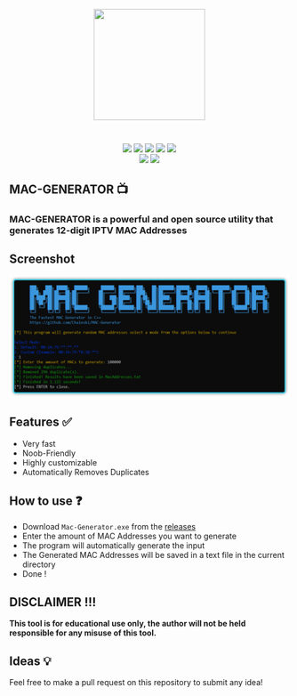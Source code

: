 <p align="center">
<img src="https://i.postimg.cc/2jQjjXn7/iptv.png", width="200", height="200">
</p>

<h1 align="center">
</h1>
<p align= "center">
  <img src="https://img.shields.io/github/languages/top/Chainski/MAC-Generator?color=29A08C">
   <img src="https://img.shields.io/github/stars/Chainski/MAC-Generator?style=flat&color=29A08C">
   <img src="https://img.shields.io/github/forks/Chainski/MAC-Generator?style=flat&color=29A08C">
   <img src="https://img.shields.io/github/issues/Chainski/MAC-Generator?color=29A08C">
   <img src="https://hits.sh/github.com/Chainski/MAC-Generator.svg?label=views&color=29A08C">
   <br>
   <img src="https://img.shields.io/github/last-commit/Chainski/MAC-Generator?style=flat&color=29A08C">
   <img src="https://img.shields.io/github/license/Chainski/MAC-Generator?color=29A08C">
   <br>
</p>

## MAC-GENERATOR 📺

### MAC-GENERATOR is a powerful and open source utility that generates 12-digit IPTV MAC Addresses


## Screenshot
![preview](https://github.com/Chainski/MAC-Generator/blob/main/assets/preview.png)



## Features ✅

- Very fast
- Noob-Friendly
- Highly customizable
- Automatically Removes Duplicates

## How to use ❓

- Download `Mac-Generator.exe` from the [releases](https://github.com/Chainski/MAC-Generator/releases/download/v1.0/Mac-Generator.exe) 
- Enter the amount of MAC Addresses you want to generate 
- The program will automatically generate the input 
- The Generated MAC Addresses will be saved in a text file in the current directory
- Done !


## DISCLAIMER !!! 

**This tool is for educational use only, the author will not be held responsible for any misuse of this tool.**


## Ideas 💡

Feel free to make a pull request on this repository to submit any idea!
